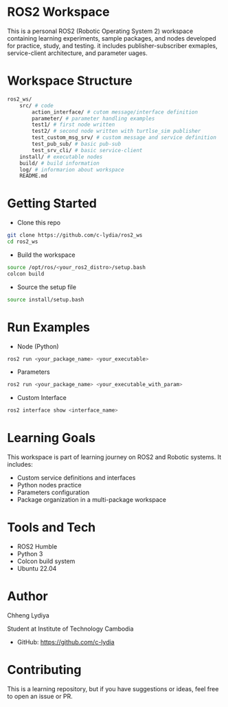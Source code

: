 # ROS2 Workspace 

This is a personal ROS2 (Robotic Operating System 2) workspace containing learning experiments, sample packages, and nodes developed for practice, study, and testing. it includes publisher-subscriber exmaples, service-client architecture, and parameter uages. 

# Workspace Structure 

``` bash 
ros2_ws/
    src/ # code
        action_interface/ # cutom message/interface definition
        parameter/ # parameter handling examples
        test1/ # first node written
        test2/ # second node written with turtlse_sim publisher
        test_custom_msg_srv/ # custom message and service definition
        test_pub_sub/ # basic pub-sub
        test_srv_cli/ # basic service-client
    install/ # executable nodes
    build/ # build information
    log/ # informarion about workspace
    README.md
```

# Getting Started 
* Clone this repo
``` bash
git clone https://github.com/c-lydia/ros2_ws
cd ros2_ws
```
* Build the workspace
``` bash
source /opt/ros/<your_ros2_distro>/setup.bash
colcon build
```
* Source the setup file
``` bash
source install/setup.bash
```

# Run Examples 
* Node (Python)
``` bash
ros2 run <your_package_name> <your_executable>
```
* Parameters
``` bash
ros2 run <your_package_name> <your_executable_with_param>
```
* Custom Interface
``` bash
ros2 interface show <interface_name>
```

# Learning Goals 
This workspace is part of learning journey on ROS2 and Robotic systems. It includes: 
* Custom service definitions and interfaces
* Python nodes practice
* Parameters configuration
* Package organization in a multi-package workspace

# Tools and Tech
* ROS2 Humble
* Python 3
* Colcon build system
* Ubuntu 22.04

# Author
Chheng Lydiya 

Student at Institute of Technology Cambodia
* GitHub: https://github.com/c-lydia

# Contributing
This is a learning repository, but if you have suggestions or ideas, feel free to open an issue or PR.  
